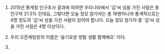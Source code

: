 1. 2015년 통계청 인구조사 결과에 의하면 우리나라에서 '김'씨 성을 가진 사람은 총 인구의 21.5% 인데요,
그렇다면 오늘 정모 참가자는 총 19명이니까 통계적으로는 4명 정도의 '김'씨 성을 가진 사람이 있어야 합니다. 
오늘 정모 참가자 중 '김'씨 성을 가진 사람은 4명 이상이다. 

2. 우리 오픈채팅방의 이름은 '술기로운 방탈 생활 함께해요' 이다.

3. 
